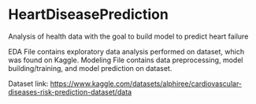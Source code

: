 # HeartDiseasePrediction
Analysis of health data with the goal to build model to predict heart failure

EDA File contains exploratory data analysis performed on dataset, which was found on Kaggle.
Modeling File contains data preprocessing, model building/training, and model prediction on dataset.

Dataset link: https://www.kaggle.com/datasets/alphiree/cardiovascular-diseases-risk-prediction-dataset/data
